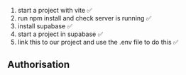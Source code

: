 1. start a project with vite ✅
2. run npm install and check server is running ✅
3. install supabase ✅
4. start a project in supabase  ✅
5. link this to our project and use the .env file to do this ✅


## Authorisation

